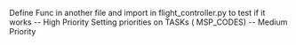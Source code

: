 Define Func in another file and import in flight_controller.py to test if it works -- High Priority
Setting priorities on TASKs ( MSP_CODES) -- Medium Priority